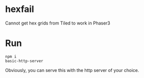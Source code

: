 # hexfail
Cannot get hex grids from Tiled to work in Phaser3

# Run
```
npm i
basic-http-server
```
Obviously, you can serve this with the http server of your choice.
